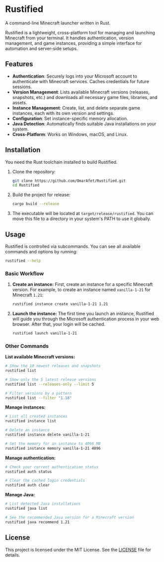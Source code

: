 # Rustified

A command-line Minecraft launcher written in Rust.

Rustified is a lightweight, cross-platform tool for managing and launching Minecraft from your terminal. It handles authentication, version management, and game instances, providing a simple interface for automation and server-side setups.

## Features

- **Authentication**: Securely logs into your Microsoft account to authenticate with Minecraft services. Caches credentials for future sessions.
- **Version Management**: Lists available Minecraft versions (releases, snapshots, etc.) and downloads all necessary game files, libraries, and assets.
- **Instance Management**: Create, list, and delete separate game instances, each with its own version and settings.
- **Configuration**: Set instance-specific memory allocation.
- **Java Detection**: Automatically finds suitable Java installations on your system.
- **Cross-Platform**: Works on Windows, macOS, and Linux.

## Installation

You need the Rust toolchain installed to build Rustified.

1.  Clone the repository:
    ```sh
    git clone https://github.com/OmarAfet/Rustified.git
    cd Rustified
    ```

2.  Build the project for release:
    ```sh
    cargo build --release
    ```

3.  The executable will be located at `target/release/rustified`. You can move this file to a directory in your system's PATH to use it globally.

## Usage

Rustified is controlled via subcommands. You can see all available commands and options by running:

```sh
rustified --help
```

### Basic Workflow

1.  **Create an instance:**
    First, create an instance for a specific Minecraft version. For example, to create an instance named `vanilla-1-21` for Minecraft `1.21`:

    ```sh
    rustified instance create vanilla-1-21 1.21
    ```

2.  **Launch the instance:**
    The first time you launch an instance, Rustified will guide you through the Microsoft authentication process in your web browser. After that, your login will be cached.

    ```sh
    rustified launch vanilla-1-21
    ```

### Other Commands

**List available Minecraft versions:**
```sh
# Show the 10 newest releases and snapshots
rustified list

# Show only the 5 latest release versions
rustified list --releases-only --limit 5

# Filter versions by a pattern
rustified list --filter "1.18"
```

**Manage instances:**
```sh
# List all created instances
rustified instance list

# Delete an instance
rustified instance delete vanilla-1-21

# Set the memory for an instance to 4096 MB
rustified instance memory vanilla-1-21 4096
```

**Manage authentication:**
```sh
# Check your current authentication status
rustified auth status

# Clear the cached login credentials
rustified auth clear
```

**Manage Java:**
```sh
# List detected Java installations
rustified java list

# See the recommended Java version for a Minecraft version
rustified java recommend 1.21
```

## License

This project is licensed under the MIT License. See the [LICENSE](LICENSE) file for details.